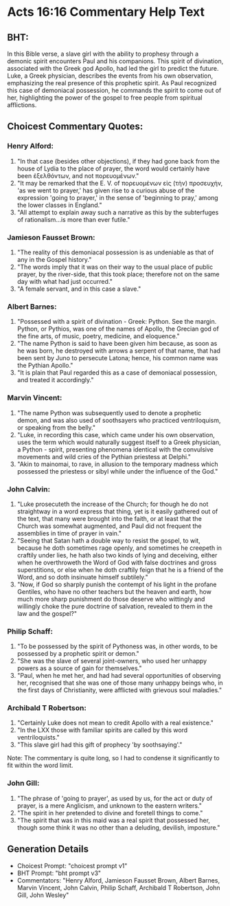 # Acts 16:16 Commentary Help Text

## BHT:
In this Bible verse, a slave girl with the ability to prophesy through a demonic spirit encounters Paul and his companions. This spirit of divination, associated with the Greek god Apollo, had led the girl to predict the future. Luke, a Greek physician, describes the events from his own observation, emphasizing the real presence of this prophetic spirit. As Paul recognized this case of demoniacal possession, he commands the spirit to come out of her, highlighting the power of the gospel to free people from spiritual afflictions.

## Choicest Commentary Quotes:
### Henry Alford:
1. "In that case (besides other objections), if they had gone back from the house of Lydia to the place of prayer, the word would certainly have been ἐξελθόντων, and not πορευομένων."
2. "It may be remarked that the E. V. of πορευομένων εἰς (τὴν) προσευχήν, 'as we went to prayer,' has given rise to a curious abuse of the expression 'going to prayer,' in the sense of 'beginning to pray,' among the lower classes in England."
3. "All attempt to explain away such a narrative as this by the subterfuges of rationalism...is more than ever futile."

### Jamieson Fausset Brown:
1. "The reality of this demoniacal possession is as undeniable as that of any in the Gospel history."
2. "The words imply that it was on their way to the usual place of public prayer, by the river-side, that this took place; therefore not on the same day with what had just occurred."
3. "A female servant, and in this case a slave."

### Albert Barnes:
1. "Possessed with a spirit of divination - Greek: Python. See the margin. Python, or Pythios, was one of the names of Apollo, the Grecian god of the fine arts, of music, poetry, medicine, and eloquence."
2. "The name Python is said to have been given him because, as soon as he was born, he destroyed with arrows a serpent of that name, that had been sent by Juno to persecute Latona; hence, his common name was the Pythian Apollo."
3. "It is plain that Paul regarded this as a case of demoniacal possession, and treated it accordingly."

### Marvin Vincent:
1. "The name Python was subsequently used to denote a prophetic demon, and was also used of soothsayers who practiced ventriloquism, or speaking from the belly." 
2. "Luke, in recording this case, which came under his own observation, uses the term which would naturally suggest itself to a Greek physician, a Python - spirit, presenting phenomena identical with the convulsive movements and wild cries of the Pythian priestess at Delphi." 
3. "Akin to mainomai, to rave, in allusion to the temporary madness which possessed the priestess or sibyl while under the influence of the God."

### John Calvin:
1. "Luke prosecuteth the increase of the Church; for though he do not straightway in a word express that thing, yet is it easily gathered out of the text, that many were brought into the faith, or at least that the Church was somewhat augmented, and Paul did not frequent the assemblies in time of prayer in vain."
2. "Seeing that Satan hath a double way to resist the gospel, to wit, because he doth sometimes rage openly, and sometimes he creepeth in craftily under lies, he hath also two kinds of lying and deceiving, either when he overthroweth the Word of God with false doctrines and gross superstitions, or else when he doth craftily feign that he is a friend of the Word, and so doth insinuate himself subtilely."
3. "Now, if God so sharply punish the contempt of his light in the profane Gentiles, who have no other teachers but the heaven and earth, how much more sharp punishment do those deserve who wittingly and willingly choke the pure doctrine of salvation, revealed to them in the law and the gospel?"

### Philip Schaff:
1. "To be possessed by the spirit of Pythoness was, in other words, to be possessed by a prophetic spirit or demon."
2. "She was the slave of several joint-owners, who used her unhappy powers as a source of gain for themselves."
3. "Paul, when he met her, and had had several opportunities of observing her, recognised that she was one of those many unhappy beings who, in the first days of Christianity, were afflicted with grievous soul maladies."

### Archibald T Robertson:
1. "Certainly Luke does not mean to credit Apollo with a real existence."
2. "In the LXX those with familiar spirits are called by this word ventriloquists."
3. "This slave girl had this gift of prophecy 'by soothsaying'."

Note: The commentary is quite long, so I had to condense it significantly to fit within the word limit.

### John Gill:
1. "The phrase of 'going to prayer', as used by us, for the act or duty of prayer, is a mere Anglicism, and unknown to the eastern writers."
2. "The spirit in her pretended to divine and foretell things to come."
3. "The spirit that was in this maid was a real spirit that possessed her, though some think it was no other than a deluding, devilish, imposture."


## Generation Details
- Choicest Prompt: "choicest prompt v1"
- BHT Prompt: "bht prompt v3"
- Commentators: "Henry Alford, Jamieson Fausset Brown, Albert Barnes, Marvin Vincent, John Calvin, Philip Schaff, Archibald T Robertson, John Gill, John Wesley"
